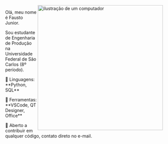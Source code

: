 <img src="https://raw.githubusercontent.com/MicaelliMedeiros/micaellimedeiros/master/image/computer-illustration.png" alt="ilustração de um computador" min-width="400px" max-width="400px" width="400px" align="right">

<p align="left"> 
  Olá, meu nome é Fausto Junior.
</p>
<p align="left"> 
  Sou estudante de Engenharia de Produção na Universidade Federal de São Carlos (8º período).
</p>

<p align="left">
  🦄 Linguagens: **Python, SQL**
</p>

<p align="left">
  💼 Ferramentas: **VSCode, QT Designer, Office**
</p>

<p align="left">
  💌 Aberto a contribuir em qualquer código, contato direto no e-mail.
</p>
